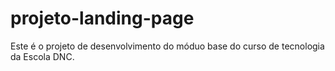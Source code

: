 # projeto-landing-page
Este é o projeto de desenvolvimento do móduo base do curso de tecnologia da Escola DNC. 
